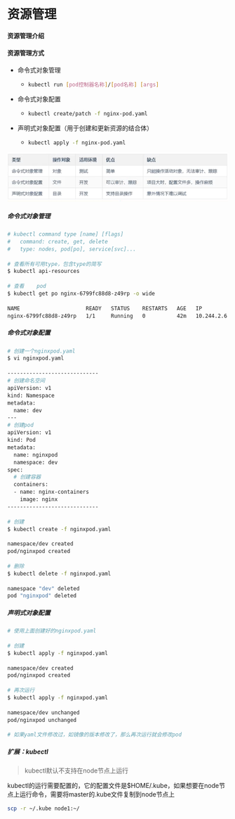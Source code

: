# 资源管理

#### 资源管理介绍



#### 资源管理方式

- 命令式对象管理

  - ```sh
    kubectl run [pod控制器名称]/[pod名称] [args]
    ```

- 命令式对象配置

  - ```sh
    kubectl create/patch -f nginx-pod.yaml
    ```

- 声明式对象配置（用于创建和更新资源的结合体）

  - ```sh
    kubectl apply -f nginx-pod.yaml
    ```

![image-20210901171055998](资源管理.assets/image-20210901171055998.png)

##### 命令式对象管理

```sh
# kubectl command type [name] [flags]
#   command: create, get, delete
#	type: nodes, pod[po], service[svc]...

# 查看所有可用type，包含type的简写
$ kubectl api-resources

# 查看	pod
$ kubectl get po nginx-6799fc88d8-z49rp -o wide

NAME                     READY   STATUS    RESTARTS   AGE   IP           NODE    NOMINATED NODE 
nginx-6799fc88d8-z49rp   1/1     Running   0          42m   10.244.2.6   node2   <none>           

```



##### 命令式对象配置

```sh
# 创建一个nginxpod.yaml
$ vi nginxpod.yaml

-----------------------------
# 创建命名空间
apiVersion: v1
kind: Namespace
metadata:
  name: dev
---
# 创建pod
apiVersion: v1
kind: Pod
metadata:
  name: nginxpod
  namespace: dev
spec:
  # 创建容器
  containers:
  - name: nginx-containers
    image: nginx
-----------------------------

# 创建
$ kubectl create -f nginxpod.yaml 

namespace/dev created
pod/nginxpod created

# 删除
$ kubectl delete -f nginxpod.yaml 

namespace "dev" deleted
pod "nginxpod" deleted

```



##### 声明式对象配置

```sh
# 使用上面创建好的nginxpod.yaml

# 创建
$ kubectl apply -f nginxpod.yaml 

namespace/dev created
pod/nginxpod created

# 再次运行
$ kubectl apply -f nginxpod.yaml 

namespace/dev unchanged
pod/nginxpod unchanged

# 如果yaml文件修改过，如镜像的版本修改了，那么再次运行就会修改pod
```

##### 扩展：kubectl

> kubectl默认不支持在node节点上运行

kubectl的运行需要配置的，它的配置文件是$HOME/.kube，如果想要在node节点上运行命令，需要将master的.kube文件复制到node节点上

```sh
scp -r ~/.kube node1:~/
```

